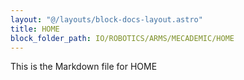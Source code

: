 ```yaml
---
layout: "@/layouts/block-docs-layout.astro"
title: HOME
block_folder_path: IO/ROBOTICS/ARMS/MECADEMIC/HOME
---
```


This is the Markdown file for HOME

